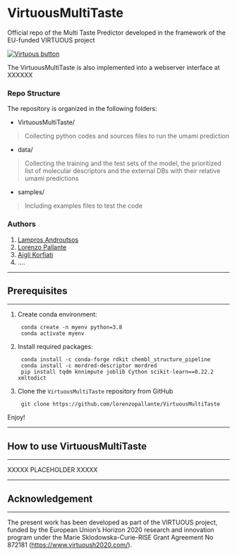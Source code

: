 # VirtuousMultiTaste
Official repo of the Multi Taste Predictor developed in the framework of the EU-funded VIRTUOUS project

[![Virtuous button][Virtuous_image]][Virtuous link]

[Virtuous_image]: https://virtuoush2020.com/wp-content/uploads/2021/02/V_logo_h.png
[Virtuous link]: https://virtuoush2020.com/

The VirtuousMultiTaste is also implemented into a webserver interface at XXXXXX

### Repo Structure
The repository is organized in the following folders:

- VirtuousMultiTaste/
>Collecting python codes and sources files to run the umami prediction

- data/
> Collecting the training and the test sets of the model, the prioritized list of molecular descriptors and the external DBs with their relative umami predictions

- samples/
> Including examples files to test the code


### Authors
1. [Lampros Androutsos](https://github.com/lamprosandroutsos)
2. [Lorenzo Pallante](https://github.com/lorenzopallante)
3. [Aigli Korfiati](https://github.com/aiglikorfiati)
4. ....


----------------
## Prerequisites
----------------

1. Create conda environment:

        conda create -n myenv python=3.8
        conda activate myenv

2. Install required packages:

        conda install -c conda-forge rdkit chembl_structure_pipeline
        conda install -c mordred-descriptor mordred
        pip install tqdm knnimpute joblib Cython scikit-learn==0.22.2 xmltodict

3. Clone the `VirtuousMultiTaste` repository from GitHub

        git clone https://github.com/lorenzopallante/VirtuousMultiTaste

Enjoy!        

--------------------------------
## How to use VirtuousMultiTaste
--------------------------------

XXXXX PLACEHOLDER XXXXX


------------------
## Acknowledgement
------------------

The present work has been developed as part of the VIRTUOUS project, funded by the European Union’s Horizon 2020 research and innovation program under the Marie Sklodowska-Curie-RISE Grant Agreement No 872181 (https://www.virtuoush2020.com/).
